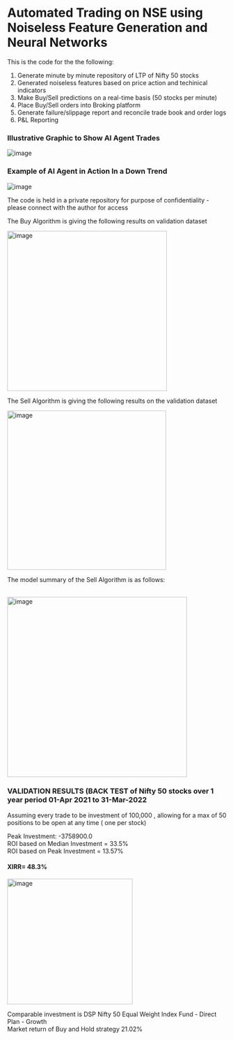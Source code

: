 # Automated Trading on NSE using Noiseless Feature Generation and Neural Networks

This is the code for the the following:

1. Generate minute by minute repository of LTP of Nifty 50 stocks
2. Generated noiseless features based on price action and techinical indicators
3. Make Buy/Sell predictions on a real-time basis (50 stocks per minute)
4. Place Buy/Sell orders into Broking platform
5. Generate failure/slippage report and reconcile trade book and order logs
6. P&L Reporting

### Illustrative Graphic to Show AI Agent Trades

![image](https://user-images.githubusercontent.com/17408955/215096619-9e93a170-8a13-4a5c-8d99-b4bc7935b3a2.png)

### Example of AI Agent in Action In a Down Trend

![image](https://user-images.githubusercontent.com/17408955/215096748-fdef45ec-9d4d-4421-9a41-96c93da2a9ce.png)



The code is held in a private repository for purpose of confidentiality - please connect with the author for access

The Buy Algorithm is giving the following results on validation dataset

<img width="367" alt="image" src="https://user-images.githubusercontent.com/17408955/215084722-d5af0bfc-8bf7-4eb9-a12b-117b6c94168a.png">

The Sell Algorithm is giving the following results on the validation dataset

<img width="365" alt="image" src="https://user-images.githubusercontent.com/17408955/215085010-e2b2ebf0-9ba0-4e09-815d-4b8bac6536ac.png">

<p> The model summary of the Sell Algorithm is as follows: </p>

<br>

<img width="413" alt="image" src="https://user-images.githubusercontent.com/17408955/215085244-4fd91026-f599-43bf-a9d7-ed62b8c5eabc.png">


### VALIDATION RESULTS  (BACK TEST of Nifty 50 stocks over 1 year period 01-Apr 2021 to 31-Mar-2022
<p> Assuming every trade to be investment of 100,000 , allowing for a max of 50 positions to be open at any time ( one per stock)</p>

Peak Investment:  -3758900.0 <br>
ROI based on Median Investment =  33.5% <br>
ROI based on Peak Investment =  13.57% <br>
#### XIRR= 48.3%

<img width="288" alt="image" src="https://user-images.githubusercontent.com/17408955/215097136-d12386ee-6ff8-404a-bca6-ea768128775c.png">

<p> Comparable investment is DSP Nifty 50 Equal Weight Index Fund - Direct Plan - Growth <br>
Market return of Buy and Hold strategy 21.02% </p>
